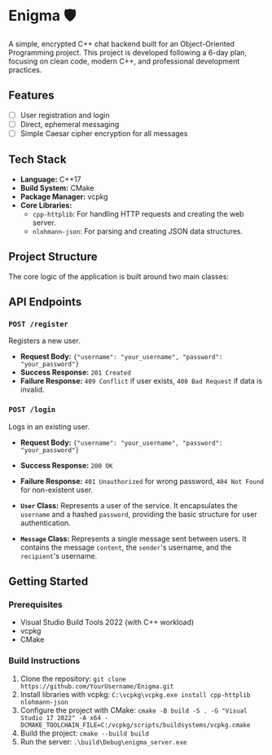 # Enigma 🛡️

A simple, encrypted C++ chat backend built for an Object-Oriented Programming project. This project is developed following a 6-day plan, focusing on clean code, modern C++, and professional development practices.

## Features
- [ ] User registration and login
- [ ] Direct, ephemeral messaging
- [ ] Simple Caesar cipher encryption for all messages

## Tech Stack
- **Language:** C++17
- **Build System:** CMake
- **Package Manager:** vcpkg
- **Core Libraries:**
    - `cpp-httplib`: For handling HTTP requests and creating the web server.
    - `nlohmann-json`: For parsing and creating JSON data structures.

## Project Structure
The core logic of the application is built around two main classes:

## API Endpoints

### `POST /register`
Registers a new user.
- **Request Body:** `{"username": "your_username", "password": "your_password"}`
- **Success Response:** `201 Created`
- **Failure Response:** `409 Conflict` if user exists, `400 Bad Request` if data is invalid.

### `POST /login`
Logs in an existing user.
- **Request Body:** `{"username": "your_username", "password": "your_password"}`
- **Success Response:** `200 OK`
- **Failure Response:** `401 Unauthorized` for wrong password, `404 Not Found` for non-existent user.


- **`User` Class:** Represents a user of the service. It encapsulates the `username` and a hashed `password`, providing the basic structure for user authentication.
- **`Message` Class:** Represents a single message sent between users. It contains the message `content`, the `sender`'s username, and the `recipient`'s username.

## Getting Started

### Prerequisites
- Visual Studio Build Tools 2022 (with C++ workload)
- vcpkg
- CMake

### Build Instructions
1. Clone the repository:
   `git clone https://github.com/YourUsername/Enigma.git`
2. Install libraries with vcpkg:
   `C:\vcpkg\vcpkg.exe install cpp-httplib nlohmann-json`
3. Configure the project with CMake:
   `cmake -B build -S . -G "Visual Studio 17 2022" -A x64 -DCMAKE_TOOLCHAIN_FILE=C:/vcpkg/scripts/buildsystems/vcpkg.cmake`
4. Build the project:
   `cmake --build build`
5. Run the server:
   `.\build\Debug\enigma_server.exe`